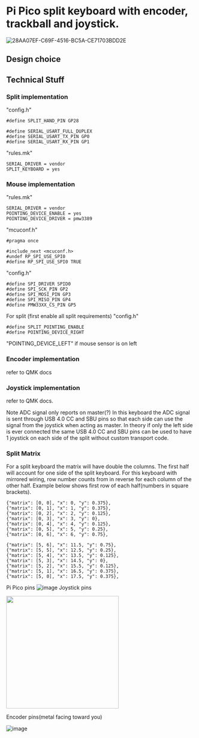 # Pi Pico split keyboard with encoder, trackball and joystick.
![28AA07EF-C69F-4516-BC5A-CE71703BDD2E](https://github.com/user-attachments/assets/e670d900-998b-4d72-ad4c-23169abe6367)
## Design choice

## Technical Stuff

### Split implementation 

"config.h"
    
    #define SPLIT_HAND_PIN GP28

    #define SERIAL_USART_FULL_DUPLEX
    #define SERIAL_USART_TX_PIN GP0
    #define SERIAL_USART_RX_PIN GP1

"rules.mk"

    SERIAL_DRIVER = vendor
    SPLIT_KEYBOARD = yes
    
### Mouse implementation
"rules.mk"

    SERIAL_DRIVER = vendor
    POINTING_DEVICE_ENABLE = yes
    POINTING_DEVICE_DRIVER = pmw3389

"mcuconf.h"

    #pragma once

    #include_next <mcuconf.h>
    #undef RP_SPI_USE_SPI0
    #define RP_SPI_USE_SPI0 TRUE

"config.h"

    #define SPI_DRIVER SPID0
    #define SPI_SCK_PIN GP2
    #define SPI_MOSI_PIN GP3
    #define SPI_MISO_PIN GP4
    #define PMW33XX_CS_PIN GP5

For split (first enable all split requirements) "config.h"
    
    #define SPLIT_POINTING_ENABLE
    #define POINTING_DEVICE_RIGHT

"POINTING_DEVICE_LEFT" if mouse sensor is on left

### Encoder implementation 

refer to QMK docs

### Joystick implementation 

refer to QMK docs. 

Note ADC signal only reports on master(?) In this keyboard the ADC signal is sent through USB 4.0 CC and SBU pins so that each side can use the signal from the joystick when acting as master. In theory if only the left side is ever connected the same USB 4.0 CC and SBU pins can be used to have 1 joystick on each side of the split without custom transport code.

### Split Matrix

For a split keyboard the matrix will have double the columns. The first half will account for one side of the split keyboard. For this keyboard with mirrored wiring, row number counts from in reverse for each column of the other half. Example below shows first row of each half(numbers in square brackets).
                
    {"matrix": [0, 0], "x": 0, "y": 0.375},
    {"matrix": [0, 1], "x": 1, "y": 0.375},
    {"matrix": [0, 2], "x": 2, "y": 0.125},
    {"matrix": [0, 3], "x": 3, "y": 0},
    {"matrix": [0, 4], "x": 4, "y": 0.125},
    {"matrix": [0, 5], "x": 5, "y": 0.25},
    {"matrix": [0, 6], "x": 6, "y": 0.75},

    {"matrix": [5, 6], "x": 11.5, "y": 0.75},
    {"matrix": [5, 5], "x": 12.5, "y": 0.25},
    {"matrix": [5, 4], "x": 13.5, "y": 0.125},
    {"matrix": [5, 3], "x": 14.5, "y": 0},
    {"matrix": [5, 2], "x": 15.5, "y": 0.125},
    {"matrix": [5, 1], "x": 16.5, "y": 0.375},
    {"matrix": [5, 0], "x": 17.5, "y": 0.375},

Pi Pico pins
<picture>
![image](https://github.com/user-attachments/assets/d5c09dd5-5870-49c5-af64-c63cd70dd36a)
</picture>
Joystick pins

<picture>
<img src="https://github.com/user-attachments/assets/09c3ba0c-979f-4511-b104-186558ca0a61" width="300">
</picture>

Encoder pins(metal facing toward you)

![image](https://github.com/user-attachments/assets/fd7e67e2-0926-4ba7-866a-cd326067a23b)




